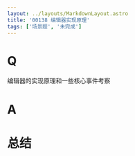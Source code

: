 ```yaml
---
layout: ../layouts/MarkdownLayout.astro
title: '00138 编辑器实现原理'
tags: ['场景题', '未完成']
---
```


# Q

编辑器的实现原理和一些核心事件考察

# A



# 总结



<script>
  function func() {

  }
  
</script>